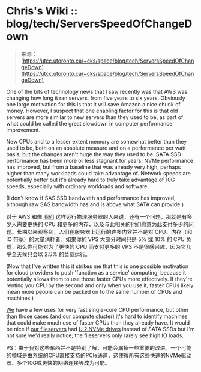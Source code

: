 <!--yml

category: 未分类

date: 2024-05-27 14:30:08

-->

# Chris's Wiki :: blog/tech/ServersSpeedOfChangeDown

> 来源：[https://utcc.utoronto.ca/~cks/space/blog/tech/ServersSpeedOfChangeDown](https://utcc.utoronto.ca/~cks/space/blog/tech/ServersSpeedOfChangeDown)

One of the bits of technology news that I saw recently was that AWS was changing how long it ran servers, from five years to six years. Obviously one large motivation for this is that it will save Amazon a nice chunk of money. However, I suspect that one enabling factor for this is that old servers are more similar to new servers than they used to be, as part of what could be called the great slowdown in computer performance improvement.

New CPUs and to a lesser extent memory are somewhat better than they used to be, both on an absolute measure and on a performance per watt basis, but the changes aren't huge the way they used to be. SATA SSD performance has been more or less stagnant for years; NVMe performance has improved, but from a baseline that was already very high, perhaps higher than many workloads could take advantage of. Network speeds are potentially better but it's already hard to truly take advantage of 10G speeds, especially with ordinary workloads and software.

(I don't know if SAS SSD bandwidth and performance has improved, although raw SAS bandwidth has and is above what SATA can provide.)

对于 AWS 和像 [我们](https://support.cs.toronto.edu/) 这样运行物理服务器的人来说，还有一个问题，那就是有多少人需要更快的 CPU 和更多的内存，以及与此相关的他们愿意为此支付多少的问题。长期以来观察到，人们在服务器上运行的许多内容并不是对 CPU、内存（和 IO 带宽）的大量消耗者。如果你的 VPS 大部分时间只是 5% 或 10% 的 CPU 负载，那么你可能对为了更快的 CPU 而支付更多的 VPS 不是很感兴趣，因为它几乎全天候只会以 2.5% 的负载运行。

(Now that I've written this it strikes me that this is one possible motivation for cloud providers to push 'function as a service' computing, because it potentially allows them to use those faster CPUs more effectively. If they're renting you CPU by the second and only when you use it, faster CPUs likely mean more people can be packed on to the same number of CPUs and machines.)

[We](https://support.cs.toronto.edu/) have a few uses for very fast single-core CPU performance, but other than those cases (and [our compute cluster](/~cks/space/blog/sysadmin/SlurmHowWeUseIt)) it's hard to identify machines that could make much use of faster CPUs than they already have. It would be nice if [our fileservers](/~cks/space/blog/linux/ZFSFileserverSetupIII) had [U.2 NVMe drives](/~cks/space/blog/tech/ServerNVMeU2U3AndOthers2022) instead of SATA SSDs but I'm not sure we'd really notice; the fileservers only rarely see high IO loads.

PS：由于我对这些东西并不是特别了解，可能会漏掉一些重要的改进。一个可能的领域是由系统的CPU直接支持的PCIe通道，这使得所有这些快速的NVMe驱动器、多个10G或更快的网络连接等成为可能。
